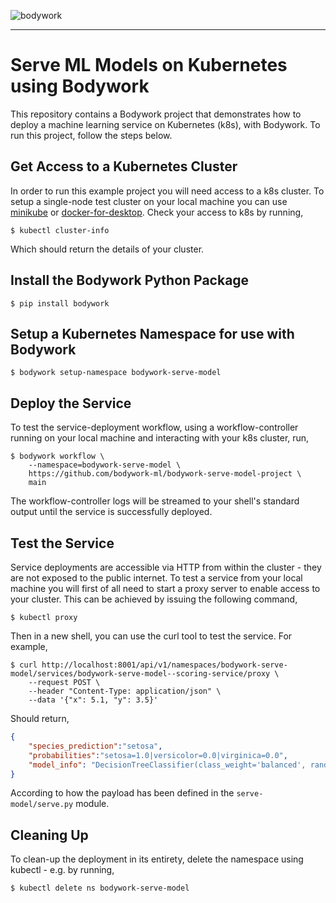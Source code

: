 ![bodywork](https://bodywork-media.s3.eu-west-2.amazonaws.com/website_logo_transparent_background.png)

---

# Serve ML Models on Kubernetes using Bodywork

This repository contains a Bodywork project that demonstrates how to deploy a machine learning service on Kubernetes (k8s), with Bodywork. To run this project, follow the steps below.

## Get Access to a Kubernetes Cluster

In order to run this example project you will need access to a k8s cluster. To setup a single-node test cluster on your local machine you can use [minikube](https://minikube.sigs.k8s.io/docs/) or [docker-for-desktop](https://www.docker.com/products/docker-desktop). Check your access to k8s by running,

```shell
$ kubectl cluster-info
```

Which should return the details of your cluster.

## Install the Bodywork Python Package

```shell
$ pip install bodywork
```

## Setup a Kubernetes Namespace for use with Bodywork

```shell
$ bodywork setup-namespace bodywork-serve-model
```

## Deploy the Service

To test the service-deployment workflow, using a workflow-controller running on your local machine and interacting with your k8s cluster, run,

```shell
$ bodywork workflow \
    --namespace=bodywork-serve-model \
    https://github.com/bodywork-ml/bodywork-serve-model-project \
    main
```

The workflow-controller logs will be streamed to your shell's standard output until the service is successfully deployed.

## Test the Service

Service deployments are accessible via HTTP from within the cluster - they are not exposed to the public internet. To test a service from your local machine you will first of all need to start a proxy server to enable access to your cluster. This can be achieved by issuing the following command,

```shell
$ kubectl proxy
```

Then in a new shell, you can use the curl tool to test the service. For example,

```shell
$ curl http://localhost:8001/api/v1/namespaces/bodywork-serve-model/services/bodywork-serve-model--scoring-service/proxy \
    --request POST \
    --header "Content-Type: application/json" \
    --data '{"x": 5.1, "y": 3.5}'
```

Should return,

```json
{
    "species_prediction":"setosa",
    "probabilities":"setosa=1.0|versicolor=0.0|virginica=0.0",
    "model_info": "DecisionTreeClassifier(class_weight='balanced', random_state=42)"
}
```

According to how the payload has been defined in the `serve-model/serve.py` module.

## Cleaning Up

To clean-up the deployment in its entirety, delete the namespace using kubectl - e.g. by running,

```shell
$ kubectl delete ns bodywork-serve-model
```

